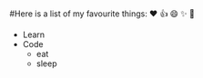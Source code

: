#Here is a list of my favourite things:
:heart:
:+1:
:smile:
:sparkles:
:tada:

* Learn
* Code
  * eat
  * sleep
